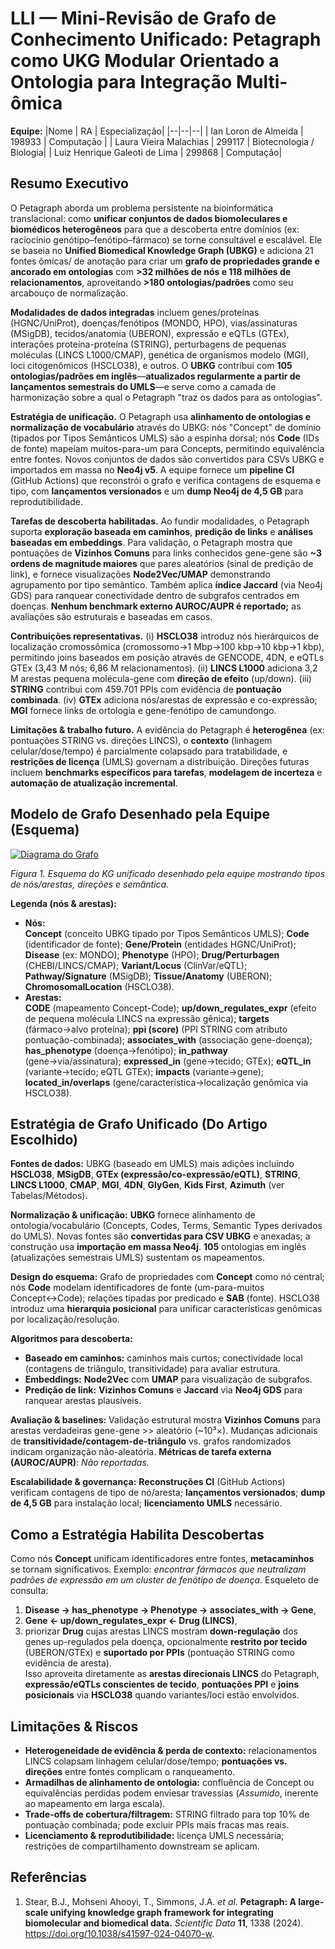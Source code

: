 # LLI — Mini-Revisão de Grafo de Conhecimento Unificado: Petagraph como UKG Modular Orientado a Ontologia para Integração Multi-ômica

**Equipe:**
|Nome  | RA | Especialização|
|--|--|--|
| Ian Loron de Almeida  | 198933  | Computação |
| Laura Vieira Malachias  | 299117  | Biotecnologia / Biologia|
| Luiz Henrique Galeoti de Lima  | 299868  | Computação|


## Resumo Executivo
O Petagraph aborda um problema persistente na bioinformática translacional: como **unificar conjuntos de dados biomoleculares e biomédicos heterogêneos** para que a descoberta entre domínios (ex: raciocínio genótipo–fenótipo–fármaco) se torne consultável e escalável. Ele se baseia no **Unified Biomedical Knowledge Graph (UBKG)** e adiciona 21 fontes ômicas/ de anotação para criar um **grafo de propriedades grande e ancorado em ontologias** com **>32 milhões de nós e 118 milhões de relacionamentos**, aproveitando **>180 ontologias/padrões** como seu arcabouço de normalização.

**Modalidades de dados integradas** incluem genes/proteínas (HGNC/UniProt), doenças/fenótipos (MONDO, HPO), vias/assinaturas (MSigDB), tecidos/anatomia (UBERON), expressão e eQTLs (GTEx), interações proteína-proteína (STRING), perturbagens de pequenas moléculas (LINCS L1000/CMAP), genética de organismos modelo (MGI), loci citogenômicos (HSCLO38), e outros. O **UBKG** contribui com **105 ontologias/padrões em inglês**—**atualizados regularmente a partir de lançamentos semestrais do UMLS**—e serve como a camada de harmonização sobre a qual o Petagraph "traz os dados para as ontologias".

**Estratégia de unificação.** O Petagraph usa **alinhamento de ontologias e normalização de vocabulário** através do UBKG: nós "Concept" de domínio (tipados por Tipos Semânticos UMLS) são a espinha dorsal; nós **Code** (IDs de fonte) mapeiam muitos-para-um para Concepts, permitindo equivalência entre fontes. Novos conjuntos de dados são convertidos para CSVs UBKG e importados em massa no **Neo4j v5**. A equipe fornece um **pipeline CI** (GitHub Actions) que reconstrói o grafo e verifica contagens de esquema e tipo, com **lançamentos versionados** e um **dump Neo4j de 4,5 GB** para reprodutibilidade.

**Tarefas de descoberta habilitadas.** Ao fundir modalidades, o Petagraph suporta **exploração baseada em caminhos**, **predição de links** e **análises baseadas em embeddings**. Para validação, o Petagraph mostra que pontuações de **Vizinhos Comuns** para links conhecidos gene-gene são **~3 ordens de magnitude maiores** que pares aleatórios (sinal de predição de link), e fornece visualizações **Node2Vec/UMAP** demonstrando agrupamento por tipo semântico. Também aplica **índice Jaccard** (via Neo4j GDS) para ranquear conectividade dentro de subgrafos centrados em doenças. **Nenhum benchmark externo AUROC/AUPR é reportado;** as avaliações são estruturais e baseadas em casos.

**Contribuições representativas.** (i) **HSCLO38** introduz nós hierárquicos de localização cromossômica (cromossomo→1 Mbp→100 kbp→10 kbp→1 kbp), permitindo joins baseados em posição através de GENCODE, 4DN, e eQTLs GTEx (3,43 M nós; 6,86 M relacionamentos). (ii) **LINCS L1000** adiciona 3,2 M arestas pequena molécula-gene com **direção de efeito** (up/down). (iii) **STRING** contribui com 459.701 PPIs com evidência de **pontuação combinada**. (iv) **GTEx** adiciona nós/arestas de expressão e co-expressão; **MGI** fornece links de ortologia e gene-fenótipo de camundongo.

**Limitações & trabalho futuro.** A evidência do Petagraph é **heterogênea** (ex: pontuações STRING vs. direções LINCS), o **contexto** (linhagem celular/dose/tempo) é parcialmente colapsado para tratabilidade, e **restrições de licença** (UMLS) governam a distribuição. Direções futuras incluem **benchmarks específicos para tarefas**, **modelagem de incerteza** e **automação de atualização incremental**.

## Modelo de Grafo Desenhado pela Equipe (Esquema)
[![Diagrama do Grafo](./figuras/diagrama-grafo.svg)](./figuras/diagrama-grafo.svg)


*Figura 1. Esquema do KG unificado desenhado pela equipe mostrando tipos de nós/arestas, direções e semântica.*

**Legenda (nós & arestas):**
- **Nós:**  
  **Concept** (conceito UBKG tipado por Tipos Semânticos UMLS); **Code** (identificador de fonte); **Gene/Protein** (entidades HGNC/UniProt); **Disease** (ex: MONDO); **Phenotype** (HPO); **Drug/Perturbagen** (CHEBI/LINCS/CMAP); **Variant/Locus** (ClinVar/eQTL); **Pathway/Signature** (MSigDB); **Tissue/Anatomy** (UBERON); **ChromosomalLocation** (HSCLO38).  
- **Arestas:**  
  **CODE** (mapeamento Concept-Code); **up/down_regulates_expr** (efeito de pequena molécula LINCS na expressão gênica); **targets** (fármaco→alvo proteína); **ppi (score)** (PPI STRING com atributo pontuação-combinada); **associates_with** (associação gene-doença); **has_phenotype** (doença→fenótipo); **in_pathway** (gene→via/assinatura); **expressed_in** (gene→tecido; GTEx); **eQTL_in** (variante→tecido; eQTL GTEx); **impacts** (variante→gene); **located_in/overlaps** (gene/característica→localização genômica via HSCLO38).

## Estratégia de Grafo Unificado (Do Artigo Escolhido)

**Fontes de dados:** UBKG (baseado em UMLS) mais adições incluindo **HSCLO38**, **MSigDB**, **GTEx (expressão/co-expressão/eQTL)**, **STRING**, **LINCS L1000**, **CMAP**, **MGI**, **4DN**, **GlyGen**, **Kids First**, **Azimuth** (ver Tabelas/Métodos).

**Normalização & unificação:** **UBKG** fornece alinhamento de ontologia/vocabulário (Concepts, Codes, Terms, Semantic Types derivados do UMLS). Novas fontes são **convertidas para CSV UBKG** e anexadas; a construção usa **importação em massa Neo4j**. **105** ontologias em inglês (atualizações semestrais UMLS) sustentam os mapeamentos.

**Design do esquema:** Grafo de propriedades com **Concept** como nó central; nós **Code** modelam identificadores de fonte (um-para-muitos Concept↔Code); relações tipadas por predicado e **SAB** (fonte). HSCLO38 introduz uma **hierarquia posicional** para unificar características genômicas por localização/resolução.

**Algoritmos para descoberta:**  
- **Baseado em caminhos:** caminhos mais curtos; conectividade local (contagens de triângulo, transitividade) para avaliar estrutura.  
- **Embeddings:** **Node2Vec** com **UMAP** para visualização de subgrafos.  
- **Predição de link:** **Vizinhos Comuns** e **Jaccard** via **Neo4j GDS** para ranquear arestas plausíveis.

**Avaliação & baselines:** Validação estrutural mostra **Vizinhos Comuns** para arestas verdadeiras gene-gene >> aleatório (~10³×). Mudanças adicionais de **transitividade/contagem-de-triângulo** vs. grafos randomizados indicam organização não-aleatória. **Métricas de tarefa externa (AUROC/AUPR)**: *Não reportadas.*

**Escalabilidade & governança:** **Reconstruções CI** (GitHub Actions) verificam contagens de tipo de nó/aresta; **lançamentos versionados**; **dump de 4,5 GB** para instalação local; **licenciamento UMLS** necessário.

## Como a Estratégia Habilita Descobertas
Como nós **Concept** unificam identificadores entre fontes, **metacaminhos** se tornam significativos. Exemplo: *encontrar fármacos que neutralizam padrões de expressão em um cluster de fenótipo de doença*. Esqueleto de consulta:  
1) **Disease → has_phenotype → Phenotype → associates_with → Gene**,  
2) **Gene ← up/down_regulates_expr ← Drug (LINCS)**,  
3) priorizar **Drug** cujas arestas LINCS mostram **down-regulação** dos genes up-regulados pela doença, opcionalmente **restrito por tecido** (UBERON/GTEx) e **suportado por PPIs** (pontuação STRING como evidência de aresta).  
Isso aproveita diretamente as **arestas direcionais LINCS** do Petagraph, **expressão/eQTLs conscientes de tecido**, **pontuações PPI** e **joins posicionais** via **HSCLO38** quando variantes/loci estão envolvidos.

## Limitações & Riscos
* **Heterogeneidade de evidência & perda de contexto:** relacionamentos LINCS colapsam linhagem celular/dose/tempo; **pontuações vs. direções** entre fontes complicam o ranqueamento.  
* **Armadilhas de alinhamento de ontologia:** confluência de Concept ou equivalências perdidas podem enviesar travessias (*Assumido*, inerente ao mapeamento em larga escala).  
* **Trade-offs de cobertura/filtragem:** STRING filtrado para top 10% de pontuação combinada; pode excluir PPIs mais fracas mas reais.  
* **Licenciamento & reprodutibilidade:** licença UMLS necessária; restrições de compartilhamento downstream se aplicam.

## Referências
1. Stear, B.J., Mohseni Ahooyi, T., Simmons, J.A. *et al.* **Petagraph: A large-scale unifying knowledge graph framework for integrating biomolecular and biomedical data.** *Scientific Data* **11**, 1338 (2024). https://doi.org/10.1038/s41597-024-04070-w.
